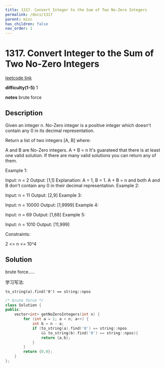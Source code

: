 ```yaml
---
title: 1317. Convert Integer to the Sum of Two No-Zero Integers
permalink: /docs/1317
parent: misc
has_children: false
nav_order: 1
---
```

# 1317. Convert Integer to the Sum of Two No-Zero Integers
[leetcode link](https://leetcode.com/problems/convert-integer-to-the-sum-of-two-no-zero-integers/)

**difficulty(1-5)** 
1

**notes** 
brute force

## Description
Given an integer n. No-Zero integer is a positive integer which doesn't contain any 0 in its decimal representation.

Return a list of two integers [A, B] where:

A and B are No-Zero integers.
A + B = n
It's guarateed that there is at least one valid solution. If there are many valid solutions you can return any of them.

 

Example 1:

Input: n = 2
Output: [1,1]
Explanation: A = 1, B = 1. A + B = n and both A and B don't contain any 0 in their decimal representation.
Example 2:

Input: n = 11
Output: [2,9]
Example 3:

Input: n = 10000
Output: [1,9999]
Example 4:

Input: n = 69
Output: [1,68]
Example 5:

Input: n = 1010
Output: [11,999]
 

Constraints:

2 <= n <= 10^4
## Solution

brute force.....

学习写法:

`to_string(a).find('0') == string::npos`

```c++
/* brute force */
class Solution {
public:
    vector<int> getNoZeroIntegers(int n) {
        for (int a = 1; a < n; a++) {
            int b = n - a;
            if (to_string(a).find('0') == string::npos
                && to_string(b).find('0') == string::npos){
                return {a,b};
            }
        }
        return {0,0};
    }
};
``` 

<!-- 
Default label
{: .label }

Blue label
{: .label .label-blue }

Stable
{: .label .label-green }

New release
{: .label .label-purple }

Coming soon
{: .label .label-yellow }

Deprecated
{: .label .label-red } -->
